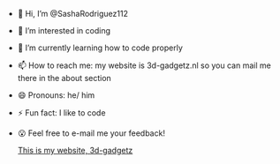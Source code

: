 - 👋 Hi, I’m @SashaRodriguez112
- 👀 I’m interested in coding
- 🌱 I’m currently learning how to code properly
- 📫 How to reach me: my website is 3d-gadgetz.nl so you can mail me there in the about section
- 😄 Pronouns: he/ him
- ⚡ Fun fact: I like to code
- 😮 Feel free to e-mail me your feedback!
  
  [This is my website, 3d-gadgetz](http://3d-gadgetz.nl)
